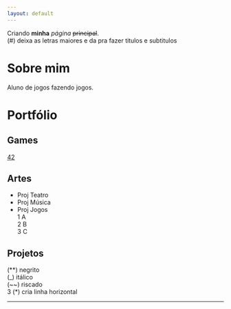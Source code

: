 ```yaml
---
layout: default
---
```


Criando **minha** _página_ ~~principal~~.  
(#) deixa as letras maiores e da pra fazer titulos e subtitulos

# Sobre mim
  Aluno de jogos fazendo jogos.
# Portfólio

## Games

[42](amanda13.github.io/Jogo/)

## Artes
* Proj Teatro
* Proj Música
* Proj Jogos  
1 A  
2 B  
3 C  

## Projetos

(**) negrito  
(_)  itálico  
(~~) riscado  
3 (*) cria linha horizontal  
* * *

[//]: # (Não aparece)

